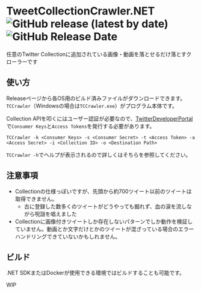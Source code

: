# TweetCollectionCrawler.NET ![GitHub release (latest by date)](https://img.shields.io/github/v/release/rexent-gx/TweetCollectionCrawler.NET?color=green) ![GitHub Release Date](https://img.shields.io/github/release-date/rexent-gx/TweetCollectionCrawler.NET)  
任意のTwitter Collectionに追加されている画像・動画を落とせるだけ落とすクローラーです

## 使い方
Releaseページから各OS用のビルド済みファイルがダウンロードできます。`TCCrawler`（Windowsの場合は`TCCrawler.exe`）がプログラム本体です。  

Collection APIを叩くにはユーザー認証が必要なので、[TwitterDeveloperPortal](https://developer.twitter.com/)で`Consumer Keys`と`Access Tokens`を発行する必要があります。

    TCCrawler -k <Consumer Keys> -s <Consumer Secret> -t <Access Token> -a <Access Secret> -i <Collection ID> -o <Destination Path>

`TCCrawler -h`でヘルプが表示されるので詳しくはそちらを参照してください。

## 注意事項
- Collectionの仕様っぽいですが、先頭から約700ツイート以前のツイートは取得できません。
  - 古に登録した数多くのツイートがどうやっても掘れず、血の涙を流しながら呪詛を唱えました
- Collectionに画像付きツイートしか存在しないパターンでしか動作を検証していません。動画とか文字だけとかのツイートが混ざっている場合のエラーハンドリングできていないかもしれません。

## ビルド
.NET SDKまたはDockerが使用できる環境ではビルドすることも可能です。

WIP
